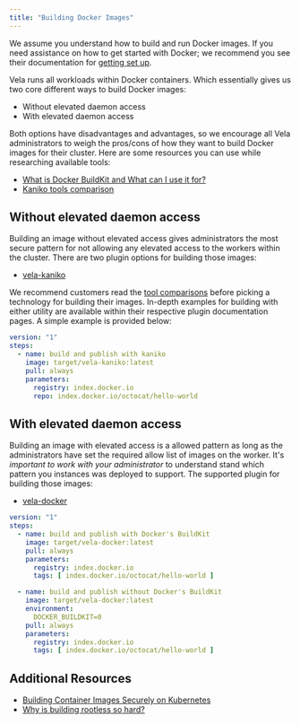 ```yaml
---
title: "Building Docker Images"
---
```


We assume you understand how to build and run Docker images. If you need assistance on how to get started with Docker; we recommend you see their documentation for [getting set up](https://docs.docker.com/get-started/).

Vela runs all workloads within Docker containers. Which essentially gives us two core different ways to build Docker images:

* Without elevated daemon access
* With elevated daemon access

Both options have disadvantages and advantages, so we encourage all Vela administrators to weigh the pros/cons of how they want to build Docker images for their cluster. Here are some resources you can use while researching available tools:

* [What is Docker BuildKit and What can I use it for?](https://brianchristner.io/what-is-docker-buildkit/)
* [Kaniko tools comparison](https://github.com/GoogleContainerTools/kaniko#comparison-with-other-tools)

## Without elevated daemon access

Building an image without elevated access gives administrators the most secure pattern for not allowing any elevated access to the workers within the cluster. There are two plugin options for building those images:

* [vela-kaniko](None)

We recommend customers read the [tool comparisons](/docs/usage/docker/#additional-resources) before picking a technology for building their images. In-depth examples for building with either utility are available within their respective plugin documentation pages. A simple example is provided below:

```yaml
version: "1"
steps:
  - name: build and publish with kaniko
    image: target/vela-kaniko:latest
    pull: always
    parameters:
      registry: index.docker.io
      repo: index.docker.io/octocat/hello-world
```

## With elevated daemon access

Building an image with elevated access is a allowed pattern as long as the administrators have set the required allow list of images on the worker. It's *important to work with your administrator* to understand stand which pattern you instances was deployed to support. The supported plugin for building those images:

* [vela-docker](None)

```yaml
version: "1"
steps:
  - name: build and publish with Docker's BuildKit
    image: target/vela-docker:latest
    pull: always
    parameters:
      registry: index.docker.io
      tags: [ index.docker.io/octocat/hello-world ]

  - name: build and publish without Docker's BuildKit
    image: target/vela-docker:latest
    environment:
      DOCKER_BUILDKIT=0   
    pull: always
    parameters:
      registry: index.docker.io
      tags: [ index.docker.io/octocat/hello-world ]
```

## Additional Resources

* [Building Container Images Securely on Kubernetes](https://blog.jessfraz.com/post/building-container-images-securely-on-kubernetes/)
* [Why is building rootless so hard?](https://github.com/opencontainers/runc/pull/1692)
